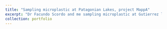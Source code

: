 ```yaml
---
title: "Sampling microplastic at Patagonian Lakes, project MappA"
excerpt: "Dr Facundo Scordo and me sampling microplastic at Gutierrez lake (Patagonia)for the project MappA lead by Dr Belen Alfonso. MappA is a national research network for studying microplastics presence in diverse freshwater systems under comparable and up-to-date methodologies <br/><img src='/images/microplastic.png'>"
collection: portfolio
---
```


